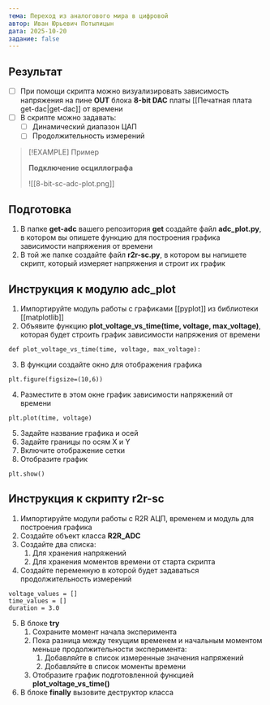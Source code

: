 ```yaml
---
тема: Переход из аналогового мира в цифровой
автор: Иван Юрьевич Потылицын
дата: 2025-10-20
задание: false
---
```


## Результат

- [ ] При помощи скрипта можно визуализировать зависимость напряжения на пине **OUT** блока **8-bit DAC** платы [[Печатная плата get-dac|get-dac]] от времени
- [ ] В скрипте можно задавать:
    - [ ] Динамический диапазон ЦАП
    - [ ] Продолжительность измерений

> [!EXAMPLE] Пример
> 
> **Подключение осциллографа**
> 
> ![[8-bit-sc-adc-plot.png]]

## Подготовка

1. В папке **get-adc** вашего репозитория **get** создайте файл **adc_plot.py**, в котором вы опишете функцию для построения графика зависимости напряжения от времени
2. В той же папке создайте файл **r2r-sc.py**, в котором вы напишете скрипт, который измеряет напряжения и строит их график
 
## Инструкция к модулю adc_plot

1. Импортируйте модуль работы с графиками [[pyplot]] из библиотеки [[matplotlib]]
2. Объявите функцию **plot_voltage_vs_time(time, voltage, max_voltage)**, которая будет строить график зависимости напряжения от времени

```
def plot_voltage_vs_time(time, voltage, max_voltage):
```

3. В функции создайте окно для отображения графика

```
plt.figure(figsize=(10,6))
```

4. Разместите в этом окне график зависимости напряжений от времени

```
plt.plot(time, voltage)
```

5. Задайте название графика и осей
6. Задайте границы по осям X и Y
7. Включите отображение сетки
8. Отобразите график

```
plt.show()
```

## Инструкция к скрипту r2r-sc

1. Импортируйте модули работы с R2R АЦП, временем и модуль для построения графика
2. Создайте объект класса **R2R_ADC**
3. Создайте два списка:
    1. Для хранения напряжений
    2. Для хранения моментов времени от старта скрипта
4. Создайте переменную в которой будет задаваться продолжительность измерений

```
voltage_values = []
time_values = []
duration = 3.0
```

5. В блоке **try**
    1. Сохраните момент начала эксперимента
    2. Пока разница между текущим временем и начальным моментом меньше продолжительности эксперимента:
        1. Добавляйте в список измеренные значения напряжений
        2. Добавляйте в список моменты времени
    3. Отобразите график подготовленной функцией **plot_voltage_vs_time()**
6. В блоке **finally** вызовите деструктор класса

